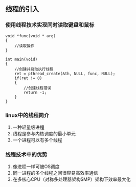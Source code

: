 ## 线程的引入
### 使用线程技术实现同时读取键盘和鼠标
```
void *func(void * arg)
{
    //读取操作
}

int main(void)
{
    //创建并启动执行线程
    ret = pthread_create(&th, NULL, func, NULL);
    if(ret != 0)
    {
        //创建线程错误
        return -1;
    }
}
```
### linux中的线程简介
1. 一种轻量级进程
2. 线程是参与内核调度的最小单元
3. 一个进程可以有多个线程

### 线程技术中的优势
1. 像进程一样可被OS调度
2. 同一进程的多个线程之间很容易高效率通信
3. 在多核心CPU（对称多处理器架构SMP）架构下效率最大化